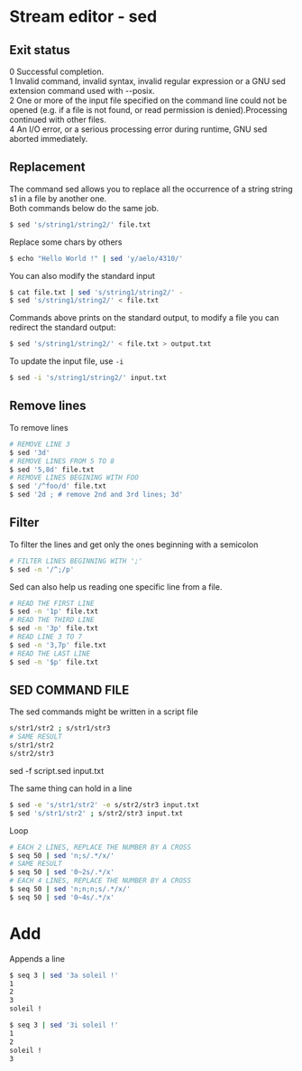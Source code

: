 # Stream editor - sed

## Exit status

0  Successful completion. <br>
1  Invalid command, invalid syntax, invalid regular expression or a GNU sed extension command used with --posix.<br>
2  One or more of the input file specified on the command line could not be opened (e.g. if a file is not found, or read permission is denied).Processing continued with other files.<br>
4  An I/O error, or a serious processing error during runtime, GNU sed aborted immediately.

## Replacement

The command sed allows you to replace all the occurrence of a string string s1 in a file by another one.<br>
Both commands below do the same job.

```sh
$ sed 's/string1/string2/' file.txt
```

Replace some chars by others

```sh
$ echo "Hello World !" | sed 'y/aelo/4310/'
```

You can also modify the standard input

```sh
$ cat file.txt | sed 's/string1/string2/' -
$ sed 's/string1/string2/' < file.txt
```
Commands above prints on the standard output, to modify a file you can redirect the standard output:

```sh
$ sed 's/string1/string2/' < file.txt > output.txt
```

To update the input file, use `-i`

```sh
$ sed -i 's/string1/string2/' input.txt
``` 

## Remove lines

To remove lines

```sh
# REMOVE LINE 3
$ sed '3d'
# REMOVE LINES FROM 5 TO 8
$ sed '5,8d' file.txt
# REMOVE LINES BEGINING WITH FOO
$ sed '/^foo/d' file.txt
$ sed '2d ; # remove 2nd and 3rd lines; 3d'
```

## Filter

To filter the lines and get only the ones beginning with a semicolon

```sh
# FILTER LINES BEGINNING WITH ';'
$ sed -n '/^;/p'
```

Sed can also help us reading one specific line from a file.

```sh
# READ THE FIRST LINE
$ sed -n '1p' file.txt
# READ THE THIRD LINE
$ sed -n '3p' file.txt
# READ LINE 3 TO 7
$ sed -n '3,7p' file.txt
# READ THE LAST LINE
$ sed -n '$p' file.txt
```

## SED COMMAND FILE

The sed commands might be written in a script file

```sh
s/str1/str2 ; s/str1/str3
# SAME RESULT
s/str1/str2
s/str2/str3
```

sed -f script.sed input.txt

The same thing can hold in a line

```sh
$ sed -e 's/str1/str2' -e s/str2/str3 input.txt
$ sed 's/str1/str2' ; s/str2/str3 input.txt
```

Loop

```sh
# EACH 2 LINES, REPLACE THE NUMBER BY A CROSS
$ seq 50 | sed 'n;s/.*/x/'
# SAME RESULT
$ seq 50 | sed '0~2s/.*/x'
# EACH 4 LINES, REPLACE THE NUMBER BY A CROSS
$ seq 50 | sed 'n;n;n;s/.*/x/'
$ seq 50 | sed '0~4s/.*/x'
``` 

# Add

Appends a line

```sh
$ seq 3 | sed '3a soleil !'
1
2
3
soleil !

$ seq 3 | sed '3i soleil !'
1
2
soleil !
3
```